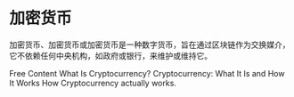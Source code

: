 # 加密货币

加密货币、加密货币或加密货币是一种数字货币，旨在通过区块链作为交换媒介，它不依赖任何中央机构，如政府或银行，来维护或维持它。

<ResourceGroupTitle>Free Content</ResourceGroupTitle>
<BadgeLink colorScheme='yellow' badgeText='Read' href='https://www.investopedia.com/terms/c/cryptocurrency.asp'>What Is Cryptocurrency?</BadgeLink>
<BadgeLink colorScheme='yellow' badgeText='Read' href='https://www.nerdwallet.com/article/investing/cryptocurrency'>Cryptocurrency: What It Is and How It Works</BadgeLink>
<BadgeLink badgeText='Watch' href='https://youtu.be/rYQgy8QDEBI'>How Cryptocurrency actually works.</BadgeLink>